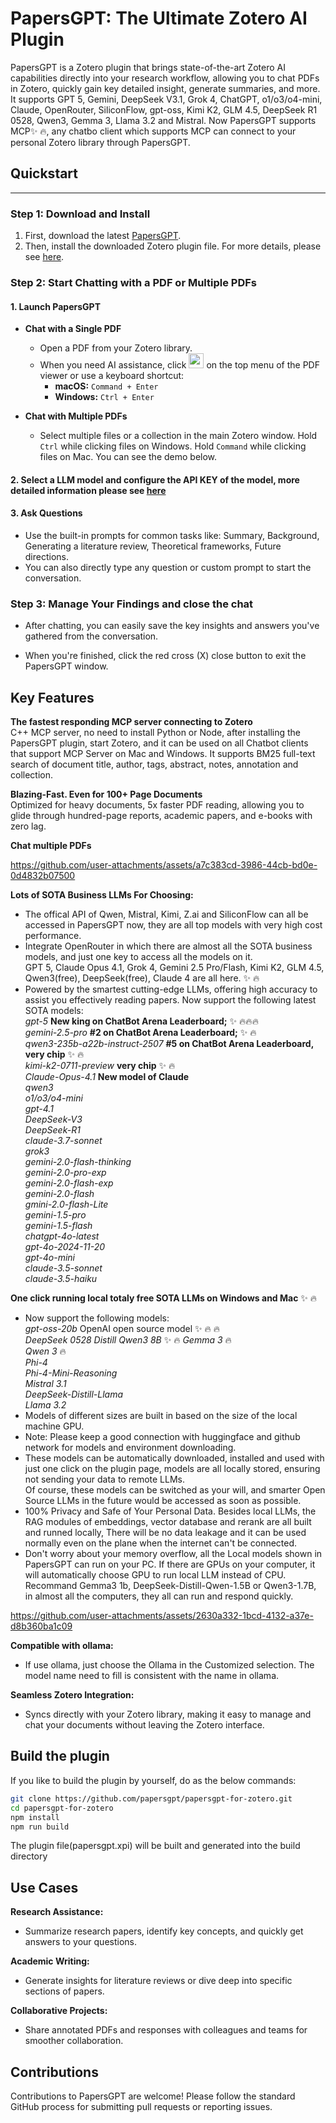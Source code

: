 # PapersGPT: The Ultimate Zotero AI Plugin
PapersGPT is a Zotero plugin that brings state-of-the-art Zotero AI capabilities directly into your research workflow, allowing you to chat PDFs in Zotero, quickly gain key detailed insight, generate summaries, and more. It supports GPT 5, Gemini, DeepSeek V3.1, Grok 4, ChatGPT, o1/o3/o4-mini, Claude, OpenRouter, SiliconFlow, gpt-oss, Kimi K2, GLM 4.5, DeepSeek R1 0528, Qwen3, Gemma 3, Llama 3.2 and Mistral. Now PapersGPT supports MCP:sparkles: :fire:, any chatbo client which supports MCP can connect to your personal Zotero library through PapersGPT.  

## Quickstart

***

### Step 1: Download and Install

1.  First, download the latest [PapersGPT](https://github.com/papersgpt/papersgpt-for-zotero/releases/download/papersgpt-v0.3.3/papersgpt-v0.3.3.xpi).
2.  Then, install the downloaded Zotero plugin file. For more details, please see [here](https://www.papersgpt.com/blogs/cookbook-papersgpt).

### Step 2: Start Chatting with a PDF or Multiple PDFs

#### 1. Launch PapersGPT

*   **Chat with a Single PDF**
    *   Open a PDF from your Zotero library.
    *   When you need AI assistance, click <img width="24" height="24" alt="papersgpt-logo" src="https://github.com/user-attachments/assets/5658ede0-131f-481c-93f0-b4072440524e" />
 on the top menu of the PDF viewer or use a keyboard shortcut:
        *   **macOS:** `Command + Enter`
        *   **Windows:** `Ctrl + Enter`

*   **Chat with Multiple PDFs**
    *   Select multiple files or a collection in the main Zotero window. Hold `Ctrl` while clicking files on Windows. Hold `Command` while clicking files on Mac. You can see the demo below.

#### 2. Select a LLM model and configure the API KEY of the model, more detailed information please see [here](https://www.papersgpt.com/blogs/cookbook-papersgpt)

#### 3. Ask Questions

*   Use the built-in prompts for common tasks like: Summary, Background, Generating a literature review, Theoretical frameworks, Future directions.  
*   You can also directly type any question or custom prompt to start the conversation.  

### Step 3: Manage Your Findings and close the chat

*   After chatting, you can easily save the key insights and answers you've gathered from the conversation.  

*   When you're finished, click the red cross (X) close button to exit the PapersGPT window.

## Key Features  
**The fastest responding MCP server connecting to Zotero**  
C++ MCP server, no need to install Python or Node, after installing the PapersGPT plugin, start Zotero, and it can be used on all Chatbot clients that support MCP Server on Mac and Windows. It supports BM25 full-text search of document title, author, tags, abstract, notes, annotation and collection.  

**Blazing-Fast. Even for 100+ Page Documents**  
Optimized for heavy documents, 5x faster PDF reading, allowing you to glide through hundred-page reports, academic papers, and e-books with zero lag.  

**Chat multiple PDFs**  

https://github.com/user-attachments/assets/a7c383cd-3986-44cb-bd0e-0d4832b07500

  
**Lots of SOTA Business LLMs For Choosing:**  
- The offical API of Qwen, Mistral, Kimi, Z.ai and SiliconFlow can all be accessed in PapersGPT now, they are all top models with very high cost performance.  
- Integrate OpenRouter in which there are almost all the SOTA business models, and just one key to access all the models on it.  
  GPT 5, Claude Opus 4.1, Grok 4, Gemini 2.5 Pro/Flash, Kimi K2, GLM 4.5, Qwen3(free), DeepSeek(free), Claude 4 are all here. :sparkles: :fire:   
- Powered by the smartest cutting-edge LLMs, offering high accuracy to assist you effectively reading papers. Now support the following latest SOTA models:  
  *gpt-5* **New king on ChatBot Arena Leaderboard;** :sparkles: :fire::fire::fire:  
  *gemini-2.5-pro* **#2 on ChatBot Arena Leaderboard;** :sparkles: :fire:  
  *qwen3-235b-a22b-instruct-2507* **#5 on ChatBot Arena Leaderboard, very chip** :sparkles: :fire:   
  *kimi-k2-0711-preview* **very chip** :sparkles: :fire:   
  *Claude-Opus-4.1* **New model of Claude**   
  *qwen3*  
  *o1/o3/o4-mini*   
  *gpt-4.1*   
  *DeepSeek-V3*     
  *DeepSeek-R1*   
  *claude-3.7-sonnet*   
  *grok3*   
  *gemini-2.0-flash-thinking*   
  *gemini-2.0-pro-exp*  
  *gemini-2.0-flash-exp*     
  *gemini-2.0-flash*    
  *gmini-2.0-flash-Lite*  
  *gemini-1.5-pro*  
  *gemini-1.5-flash*   
  *chatgpt-4o-latest*   
  *gpt-4o-2024-11-20*   
  *gpt-4o-mini*  
  *claude-3.5-sonnet*  
  *claude-3.5-haiku*  
  
**One click running local totaly free SOTA LLMs on Windows and Mac** :sparkles: :fire:  
- Now support the following models:  
  *gpt-oss-20b* OpenAI open source model :sparkles: :fire: :fire:   
  *DeepSeek 0528 Distill Qwen3 8B*  :sparkles: :fire: 
  *Gemma 3*  :fire:   
  *Qwen 3*  :fire:   
  *Phi-4*  
  *Phi-4-Mini-Reasoning*   
  *Mistral 3.1*  
  *DeepSeek-Distill-Llama*  
  *Llama 3.2*  
- Models of different sizes are built in based on the size of the local machine GPU.  
- Note: Please keep a good connection with huggingface and github network for models and environment downloading.
- These models can be automatically downloaded, installed and used with just one click on the plugin page, models are all locally stored, ensuring not sending your data to remote LLMs.  
  Of course, these models can be switched as your will, and smarter Open Source LLMs in the future would be accessed as soon as possible.  
- 100% Privacy and Safe of Your Personal Data. Besides local LLMs, the RAG modules of embeddings, vector database and rerank are all built and runned locally, There will be no data leakage and it can be used normally even on the plane when the internet can't be connected.  
- Don't worry about your memory overflow, all the Local models shown in PapersGPT can run on your PC. If there are GPUs on your computer, it will automatically choose GPU to run local LLM instead of CPU. Recommand Gemma3 1b, DeepSeek-Distill-Qwen-1.5B or Qwen3-1.7B, in almost all the computers, they all can run and respond quickly.    

https://github.com/user-attachments/assets/2630a332-1bcd-4132-a37e-d8b360ba1c09

 

**Compatible with ollama:**  

- If use ollama, just choose the Ollama in the Customized selection. The model name need to fill is consistent with the name in ollama.    

**Seamless Zotero Integration:**  

- Syncs directly with your Zotero library, making it easy to manage and chat your documents without leaving the Zotero interface.  

## Build the plugin

If you like to build the plugin by yourself, do as the below commands:

```bash
git clone https://github.com/papersgpt/papersgpt-for-zotero.git
cd papersgpt-for-zotero
npm install
npm run build
```
The plugin file(papersgpt.xpi) will be built and generated into the build directory
 
## Use Cases

**Research Assistance:**  

- Summarize research papers, identify key concepts, and quickly get answers to your questions.

**Academic Writing:** 

- Generate insights for literature reviews or dive deep into specific sections of papers.  

**Collaborative Projects:** 

- Share annotated PDFs and responses with colleagues and teams for smoother collaboration.
  
## Contributions

Contributions to PapersGPT are welcome! Please follow the standard GitHub process for submitting pull requests or reporting issues.

